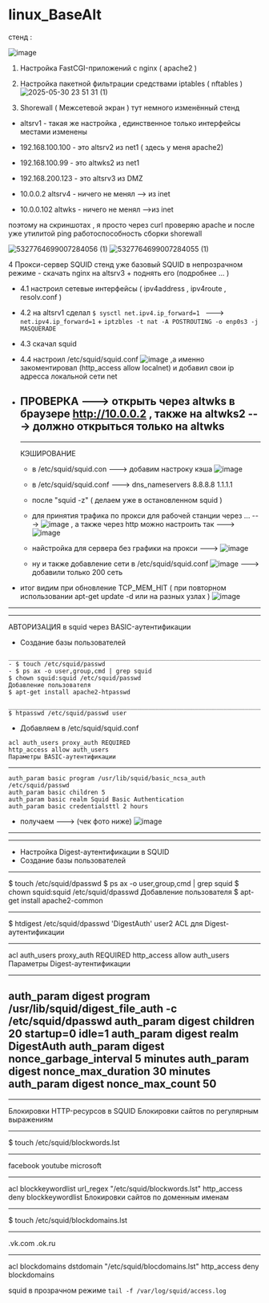 # linux_BaseAlt


стенд : 

![image](https://github.com/user-attachments/assets/b1826329-bf73-4e94-b786-0a72045be8de)















1. Настройка FastCGI-приложений с nginx ( apache2 ) 

2.  Настройка пакетной фильтрации средствами iptables ( nftables )
  ![2025-05-30 23 51 31 (1)](https://github.com/user-attachments/assets/ee11b8e7-a922-4827-9e55-a3c183c408a9)

3.  Shorewall ( Межсетевой экран )
   тут немного изменённый стенд 
- altsrv1 - такая же настройка , единственное только интерфейсы местами изменены

- 192.168.100.100 - это altsrv2 из net1 ( здесь у меня apache2)

- 192.168.100.99 - это altwks2 из net1
- 192.168.200.123 - это altsrv3 из DMZ
- 10.0.0.2 altsrv4 - ничего не менял --> из inet
- 10.0.0.102 altwks - ничего не менял -->из inet

поэтому на скриншотах , я просто через curl проверяю apache и после уже утилитой ping работоспособность сборки shorewall


   
![5327764699007284056 (1)](https://github.com/user-attachments/assets/c02aa9fa-f9a1-4c1f-a50b-54448f0ed86c)
![5327764699007284055 (1)](https://github.com/user-attachments/assets/5d68d005-ccd8-44fd-bae3-90c095bb5e2d)



4 Прокси-сервер SQUID
    стенд уже базовый 
    SQUID в непрозрачном режиме
    - скачать nginx на altsrv3 + поднять  его (подробнее ... )
   - 4.1 настроил сетевые интерфейсы ( ipv4address , ipv4route , resolv.conf )
   - 4.2 на altsrv1 сделал `$ sysctl net.ipv4.ip_forward=1 `      ---> `net.ipv4.ip_forward=1` + `iptzbles -t nat -A POSTROUTING -o enp0s3 -j MASQUERADE`
   - 4.3 скачал squid 
   - 4.4 настроил /etc/squid/squid.conf ![image](https://github.com/user-attachments/assets/7c155d12-eab1-44f5-9b7b-f485c07370d1)
    ,а именно закоментировал (http_access allow localnet) и добавил свои ip адресса локальной сети net 
  - ПРОВЕРКА  --->  открыть через altwks  в браузере http://10.0.0.2  , также на altwks2 ---> должно открыться только на altwks 
     ---------------------------------
    
     ---------------------------------
     КЭШИРОВАНИЕ
      - в /etc/squid/squid.con ---> добавим настроку кэша ![image](https://github.com/user-attachments/assets/4252ef3f-d9a9-46ca-92d8-15b22b131953)
      -  в /etc/squid/squid.conf  ---> dns_nameservers 8.8.8.8 1.1.1.1
     
      - после "squid -z" ( делаем уже в остановленном squid ) 
     
      - для принятия трафика по прокси для рабочей станции через ... ---> ![image](https://github.com/user-attachments/assets/54531d21-64b5-414e-8b4d-ba51a60bde50) , а также через http можно настроить так ---> ![image](https://github.com/user-attachments/assets/f603c5b0-fa3a-431f-9315-3e10bb3053e2)

     
      -  найстройка для сервера без графики на прокси ---> ![image](https://github.com/user-attachments/assets/91dce768-1fdb-457e-809e-296d08745014)
      - ну и также добавление сети в /etc/squid/squid.conf ![image](https://github.com/user-attachments/assets/c26e7095-7cf3-4f1f-b3ba-93959a0ef004)    ---> добавили только 200 сеть


 - итог видим при обновление TCP_MEM_HIT ( при повторном использовании  apt-get update -d или на разных узлах )  ![image](https://github.com/user-attachments/assets/a70749ec-d2d0-469a-8284-9cbc1041b7aa)

---------------------------------

---------------------------------
АВТОРИЗАЦИЯ в squid через BASIC-аутентификации
 - Создание базы пользователей
```
___________________________________________________________________________
- $ touch /etc/squid/passwd
- $ ps ax -o user,group,cmd | grep squid
$ chown squid:squid /etc/squid/passwd
Добавление пользователя
$ apt-get install apache2-htpasswd

___________________________________________________________________________
$ htpasswd /etc/squid/passwd user
```
- Добавляем в /etc/squid/squid.conf
```
acl auth_users proxy_auth REQUIRED
http_access allow auth_users
Параметры BASIC-аутентификации
```
___________________________________________________________________________
```
auth_param basic program /usr/lib/squid/basic_ncsa_auth /etc/squid/passwd
auth_param basic children 5
auth_param basic realm Squid Basic Authentication
auth_param basic credentialsttl 2 hours
```
- получаем ---> (чек фото ниже)
![image](https://github.com/user-attachments/assets/a3c04d93-9fae-4b93-b357-aa5f02daf44c)


---------------
---------------

- Настройка Digest-аутентификации в SQUID
- Создание базы пользователей

___________________________________________________________________________
$ touch /etc/squid/dpasswd
$ ps ax -o user,group,cmd | grep squid
$ chown squid:squid /etc/squid/dpasswd
Добавление пользователя
$ apt-get install apache2-common

___________________________________________________________________________
$ htdigest /etc/squid/dpasswd 'DigestAuth' user2
ACL для Digest-аутентификации

___________________________________________________________________________
acl auth_users proxy_auth REQUIRED
http_access allow auth_users
Параметры Digest-аутентификации

___________________________________________________________________________
auth_param digest program /usr/lib/squid/digest_file_auth -c /etc/squid/dpasswd
auth_param digest children 20 startup=0 idle=1
auth_param digest realm DigestAuth
auth_param digest nonce_garbage_interval 5 minutes
auth_param digest nonce_max_duration 30 minutes
auth_param digest nonce_max_count 50
---------------
---------------

Блокировки HTTP-ресурсов в SQUID
Блокировки сайтов по регулярным выражениям

___________________________________________________________________________
$ touch /etc/squid/blockwords.lst

___________________________________________________________________________
facebook
youtube
microsoft

___________________________________________________________________________
acl blockkeywordlist url_regex "/etc/squid/blockwords.lst"
http_access deny blockkeywordlist
Блокировки сайтов по доменным именам

___________________________________________________________________________
$ touch /etc/squid/blockdomains.lst

___________________________________________________________________________
.vk.com
.ok.ru

___________________________________________________________________________
acl blockdomains dstdomain "/etc/squid/blocdomains.lst"
http_access deny blockdomains


squid в прозрачном режиме 
`tail -f /var/log/squid/access.log`
